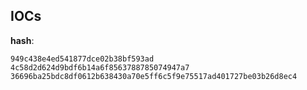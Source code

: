 
## IOCs

__hash__:

```text
949c438e4ed541877dce02b38bf593ad
4c58d2d624d9bdf6b14a6f8563788785074947a7
36696ba25bdc8df0612b638430a70e5ff6c5f9e75517ad401727be03b26d8ec4
```